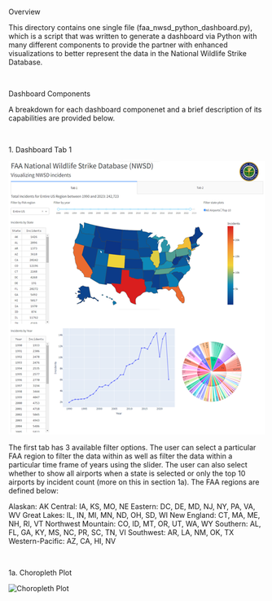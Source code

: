 <p>Overview</p>
<p>This directory contains one single file (faa_nwsd_python_dashboard.py), which is a script that was written to generate 
  a dashboard via Python with many different components to provide the partner with enhanced visualizations to better 
  represent the data in the National Wildlife Strike Database.</p>
<br>
<p>Dashboard Components</p>
<p>A breakdown for each dashboard componenet and a brief description of its capabilities are provided below.</p>
<br>
<p>1. Dashboard Tab 1</p>
<img title="Dashboard Tab 1" src="images/python_dashboard_tab1.png">
<p>The first tab has 3 available filter options. The user can select a particular FAA region to filter the data within as well as filter the data within a particular time frame of years using the slider. The user can also select whether to show all airports when a state is selected or only the top 10 airports by incident count (more on this in section 1a). The FAA regions are defined below: </p>
<p>  Alaskan: AK
     Central: IA, KS, MO, NE
     Eastern: DC, DE, MD, NJ, NY, PA, VA, WV
     Great Lakes: IL, IN, MI, MN, ND, OH, SD, WI
     New England: CT, MA, ME, NH, RI, VT
     Northwest Mountain: CO, ID, MT, OR, UT, WA, WY
     Southern: AL, FL, GA, KY, MS, NC, PR, SC, TN, VI
     Southwest: AR, LA, NM, OK, TX
     Western-Pacific: AZ, CA, HI, NV
</p>
<br>
<p>1a. Choropleth Plot</p>
<img title="Choropleth Plot" src="images/choropleth_plot.png">
